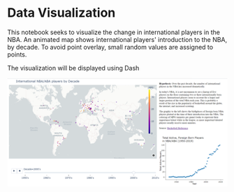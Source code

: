 # Data Visualization
  This notebook seeks to visualize the change in international players in the NBA. An animated map shows international players' introduction to the NBA, by decade. To avoid point overlay, small random values are assigned to points.

The visualization will be displayed using Dash

![img](dash_screenshot.png?raw=true "Preview")

